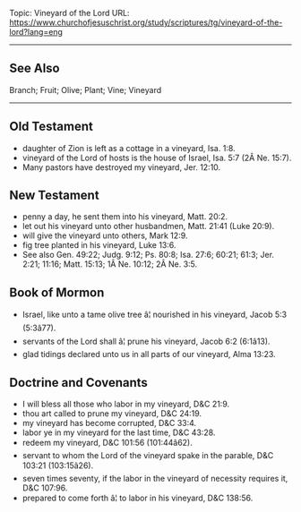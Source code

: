 Topic: Vineyard of the Lord
URL: https://www.churchofjesuschrist.org/study/scriptures/tg/vineyard-of-the-lord?lang=eng

---

## See Also

Branch; Fruit; Olive; Plant; Vine; Vineyard

---

## Old Testament

- daughter of Zion is left as a cottage in a vineyard, Isa. 1:8.
- vineyard of the Lord of hosts is the house of Israel, Isa. 5:7 (2Â Ne. 15:7).
- Many pastors have destroyed my vineyard, Jer. 12:10.

## New Testament

- penny a day, he sent them into his vineyard, Matt. 20:2.
- let out his vineyard unto other husbandmen, Matt. 21:41 (Luke 20:9).
- will give the vineyard unto others, Mark 12:9.
- fig tree planted in his vineyard, Luke 13:6.
- See also Gen. 49:22; Judg. 9:12; Ps. 80:8; Isa. 27:6; 60:21; 61:3; Jer. 2:21; 11:16; Matt. 15:13; 1Â Ne. 10:12; 2Â Ne. 3:5.

## Book of Mormon

- Israel, like unto a tame olive tree â¦ nourished in his vineyard, Jacob 5:3 (5:3â77).
- servants of the Lord shall â¦ prune his vineyard, Jacob 6:2 (6:1â13).
- glad tidings declared unto us in all parts of our vineyard, Alma 13:23.

## Doctrine and Covenants

- I will bless all those who labor in my vineyard, D&C 21:9.
- thou art called to prune my vineyard, D&C 24:19.
- my vineyard has become corrupted, D&C 33:4.
- labor ye in my vineyard for the last time, D&C 43:28.
- redeem my vineyard, D&C 101:56 (101:44â62).
- servant to whom the Lord of the vineyard spake in the parable, D&C 103:21 (103:15â26).
- seven times seventy, if the labor in the vineyard of necessity requires it, D&C 107:96.
- prepared to come forth â¦ to labor in his vineyard, D&C 138:56.

